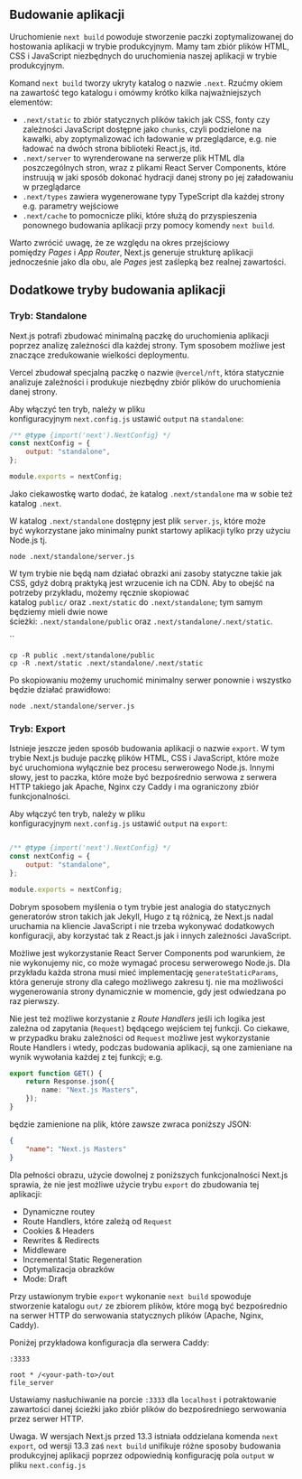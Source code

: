 
## Budowanie aplikacji

Uruchomienie `next build` powoduje stworzenie paczki zoptymalizowanej do hostowania aplikacji w trybie produkcyjnym. Mamy tam zbiór plików HTML, CSS i JavaScript niezbędnych do uruchomienia naszej aplikacji w trybie produkcyjnym.

Komand `next build` tworzy ukryty katalog o nazwie `.next`. Rzućmy okiem na zawartość tego katalogu i omówmy krótko kilka najważniejszych elementów:

- `.next/static` to zbiór statycznych plików takich jak CSS, fonty czy zależności JavaScript dostępne jako `chunks`, czyli podzielone na kawałki, aby zoptymalizować ich ładowanie w przeglądarce, e.g. nie ładować na dwóch strona biblioteki React.js, itd.
- `.next/server` to wyrenderowane na serwerze plik HTML dla poszczególnych stron, wraz z plikami React Server Components, które instruują w jaki sposób dokonać hydracji danej strony po jej załadowaniu w przeglądarce
- `.next/types` zawiera wygenerowane typy TypeScript dla każdej strony e.g. parametry wejściowe
- `.next/cache` to pomocnicze pliki, które służą do przyspieszenia ponownego budowania aplikacji przy pomocy komendy `next build`.

Warto zwrócić uwagę, że ze względu na okres przejściowy pomiędzy _Pages_ i _App Router_, Next.js generuje strukturę aplikacji jednocześnie jako dla obu, ale _Pages_ jest zaślepką bez realnej zawartości.

## Dodatkowe tryby budowania aplikacji

### Tryb: Standalone

Next.js potrafi zbudować minimalną paczkę do uruchomienia aplikacji poprzez analizę zależności dla każdej strony. Tym sposobem możliwe jest znaczące zredukowanie wielkości deploymentu.

Vercel zbudował specjalną paczkę o nazwie `@vercel/nft`, która statycznie analizuje zależności i produkuje niezbędny zbiór plików do uruchomienia danej strony.

Aby włączyć ten tryb, należy w pliku konfiguracyjnym `next.config.js` ustawić `output` na `standalone`:

```js
/** @type {import('next').NextConfig} */
const nextConfig = {
	output: "standalone",
};

module.exports = nextConfig;

```

Jako ciekawostkę warto dodać, że katalog `.next/standalone` ma w sobie też katalog `.next`.

W katalog `.next/standalone` dostępny jest plik `server.js`, które może być wykorzystane jako minimalny punkt startowy aplikacji tylko przy użyciu Node.js tj.

```
node .next/standalone/server.js

```

W tym trybie nie będą nam działać obrazki ani zasoby statyczne takie jak CSS, gdyż dobrą praktyką jest wrzucenie ich na CDN. Aby to obejść na potrzeby przykładu, możemy ręcznie skopiować katalog `public/` oraz `.next/static` do `.next/standalone`; tym samym będziemy mieli dwie nowe ścieżki: `.next/standalone/public` oraz `.next/standalone/.next/static`.

``
```
cp -R public .next/standalone/public
cp -R .next/static .next/standalone/.next/static

```

Po skopiowaniu możemy uruchomić minimalny serwer ponownie i wszystko będzie działać prawidłowo:

```
node .next/standalone/server.js

```

### Tryb: Export

Istnieje jeszcze jeden sposób budowania aplikacji o nazwie `export`. W tym trybie Next.js buduje paczkę plików HTML, CSS i JavaScript, które może być uruchomiona wyłącznie bez procesu serwerowego Node.js. Innymi słowy, jest to paczka, które może być bezpośrednio serwowa z serwera HTTP takiego jak Apache, Nginx czy Caddy i ma ograniczony zbiór funkcjonalności.

Aby włączyć ten tryb, należy w pliku konfiguracyjnym `next.config.js` ustawić `output` na `export`:

```js

/** @type {import('next').NextConfig} */
const nextConfig = {
	output: "standalone",
};

module.exports = nextConfig;


```

Dobrym sposobem myślenia o tym trybie jest analogia do statycznych generatorów stron takich jak Jekyll, Hugo z tą różnicą, że Next.js nadal uruchamia na kliencie JavaScript i nie trzeba wykonywać dodatkowych konfiguracji, aby korzystać tak z React.js jak i innych zależności JavaScript.

Możliwe jest wykorzystanie React Server Components pod warunkiem, że nie wykonujemy nic, co może wymagać procesu serwerowego Node.js. Dla przykładu każda strona musi mieć implementację `generateStaticParams`, która generuje strony dla całego możliwego zakresu tj. nie ma możliwości wygenerowania strony dynamicznie w momencie, gdy jest odwiedzana po raz pierwszy.

Nie jest też możliwe korzystanie z _Route Handlers_ jeśli ich logika jest zależna od zapytania (`Request`) będącego wejściem tej funkcji. Co ciekawe, w przypadku braku zależności od `Request` możliwe jest wykorzystanie Route Handlers i wtedy, podczas budowania aplikacji, są one zamieniane na wynik wywołania każdej z tej funkcji; e.g.

```ts
export function GET() {
	return Response.json({
		name: "Next.js Masters",
	});
}

```

będzie zamienione na plik, które zawsze zwraca poniższy JSON:

```json
{
	"name": "Next.js Masters"
}

```

Dla pełności obrazu, użycie dowolnej z poniższych funkcjonalności Next.js sprawia, że nie jest możliwe użycie trybu `export` do zbudowania tej aplikacji:

- Dynamiczne routey
- Route Handlers, które zależą od `Request`
- Cookies & Headers
- Rewrites & Redirects
- Middleware
- Incremental Static Regeneration
- Optymalizacja obrazków
- Mode: Draft

Przy ustawionym trybie `export` wykonanie `next build` spowoduje stworzenie katalogu `out/` ze zbiorem plików, które mogą być bezpośrednio na serwer HTTP do serwowania statycznych plików (Apache, Nginx, Caddy).

Poniżej przykładowa konfiguracja dla serwera Caddy:

```
:3333

root * /<your-path-to>/out
file_server

```

Ustawiamy nasłuchiwanie na porcie `:3333` dla `localhost` i potraktowanie zawartości danej ścieżki jako zbiór plików do bezpośredniego serwowania przez serwer HTTP.

Uwaga. W wersjach Next.js przed 13.3 istniała oddzielana komenda `next export`, od wersji 13.3 zaś `next build` unifikuje różne sposoby budowania produkcyjnej aplikacji poprzez odpowiednią konfigurację pola `output` w pliku `next.config.js`




